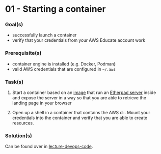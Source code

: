 01 - Starting a container
=========================


### Goal(s)

* successfully launch a container
* verify that your credentials from your AWS Educate account work


### Prerequisite(s)

* container engine is installed (e.g. Docker, Podman)
* valid AWS credentials that are configured in `~/.aws`


### Task(s)

1. Start a container based on an [image](https://hub.docker.com/r/etherpad/etherpad) that run an 
   [Etherpad server](https://github.com/ether/etherpad-lite) inside and expose the server in a way
   so that you are able to retrieve the landing page in your browser
   
2. Open up a shell in a container that contains the AWS cli. Mount your credentials into the
   container and verify that you are able to create resources.


### Solution(s)

Can be found over in [lecture-devops-code](https://github.com/lucendio/lecture-devops-code/tree/master/tutorials-solutions/01_start-container).
